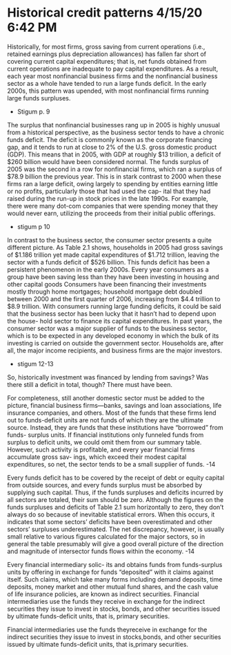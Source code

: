 Historical credit patterns 4/15/20 6:42 PM
========================

Historically, for most firms, gross
saving from current operations (i.e., retained earnings plus depreciation
allowances) has fallen far short of covering current capital expenditures;
that is, net funds obtained from current operations are inadequate to pay
capital expenditures. As a result, each year most nonfinancial business
firms and the nonfinancial business sector as a whole have tended to run
a large funds deficit. In the early 2000s, this pattern was upended, with
most nonfinancial firms running large funds surpluses.

- Stigum p. 9


The surplus that nonfinancial businesses rang up in 2005 is highly
unusual from a historical perspective, as the business sector tends to have
a chronic funds deficit. The deficit is commonly known as the corporate
financing gap, and it tends to run at close to 2% of the U.S. gross domestic
product (GDP). This means that in 2005, with GDP at roughly $13 trillion,
a deficit of $260 billion would have been considered normal. The funds
surplus of 2005 was the second in a row for nonfinancial firms, which ran
a surplus of $78.9 billion the previous year. This is in stark contrast to
2000 when these firms ran a large deficit, owing largely to spending by
entities earning little or no profits, particularly those that had used the cap-
ital that they had raised during the run-up in stock prices in the late 1990s.
For example, there were many dot-com companies that were spending
money that they would never earn, utilizing the proceeds from their initial
public offerings.

- stigum p 10

In contrast to the business sector, the consumer sector presents a quite
different picture. As Table 2.1 shows, households in 2005 had gross savings
of $1.186 trillion yet made capital expenditures of $1.712 trillion, leaving
the sector with a funds deficit of $526 billion. This funds deficit has been
a persistent phenomenon in the early 2000s. Every year consumers as a
group have been saving less than they have been investing in housing and other capital goods Consumers have been financing their investments mostly
through home mortgages; household mortgage debt doubled between 2000
and the first quarter of 2006, increasing from $4.4 trillion to $8.9 trillion.
With consumers running large funding deficits, it could be said that the
business sector has been lucky that it hasn’t had to depend upon the house-
hold sector to finance its capital expenditures. In past years, the consumer
sector was a major supplier of funds to the business sector, which is to be
expected in any developed economy in which the bulk of its investing is
carried on outside the government sector. Households are, after all, the
major income recipients, and business firms are the major investors.
- stigum 12-13

So, historically investment was financed by lending from savings? Was there still a deficit in total, though? There must have been.


For completeness, still another domestic sector must be added to the
picture, financial business firms—banks, savings and loan associations, life
insurance companies, and others. Most of the funds that these firms lend
out to funds-deficit units are not funds of which they are the ultimate source.
Instead, they are funds that these institutions have “borrowed” from funds-
surplus units. If financial institutions only funneled funds from surplus to
deficit units, we could omit them from our summary table. However, such
activity is profitable, and every year financial firms accumulate gross sav-
ings, which exceed their modest capital expenditures, so net, the sector tends
to be a small supplier of funds.
-14

Every funds deficit has to be covered by the receipt of debt or equity
capital from outside sources, and every funds surplus must be absorbed by
supplying such capital. Thus, if the funds surpluses and deficits incurred
by all sectors are totaled, their sum should be zero. Although the figures
on the funds surpluses and deficits of Table 2.1 sum horizontally to zero,
they don’t always do so because of inevitable statistical errors. When this
occurs, it indicates that some sectors’ deficits have been overestimated and
other sectors’ surpluses underestimated. The net discrepancy, however, is
usually small relative to various figures calculated for the major sectors,
so in general the table presumably will give a good overall picture of the
direction and magnitude of intersector funds flows within the economy.
-14


Every financial intermediary solic-
its and obtains funds from funds-surplus units by offering in exchange for
funds “deposited” with it claims against itself. Such claims, which take
many forms including demand deposits, time deposits, money market and
other mutual fund shares, and the cash value of life insurance policies, are
known as indirect securities. Financial intermediaries use the funds they
receive in exchange for the indirect securities they issue to invest in stocks,
bonds, and other securities issued by ultimate funds-deficit units, that is,
primary securities.


Financial intermediaries use the funds theyreceive in exchange for the indirect securities they issue to invest in stocks,bonds, and other securities issued by ultimate funds-deficit units, that is,primary securities.
